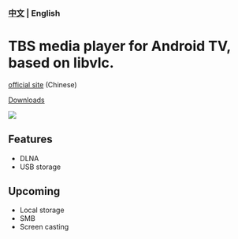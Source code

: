 ### [中文](README-zh.md) | English

# TBS media player for Android TV, based on libvlc.

[official site](http://www.turboshow.cn) (Chinese)

[Downloads](https://github.com/turboshow/tbs-tv-android/releases)

![](https://www.turboshow.cn/assets/screenshot_tv.jpg)

## Features

* DLNA
* USB storage

## Upcoming

* Local storage
* SMB
* Screen casting
